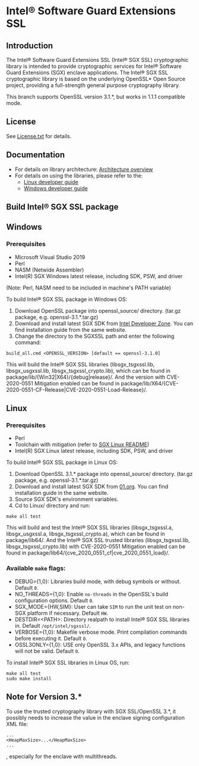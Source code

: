 Intel® Software Guard Extensions SSL
================================================

Introduction
------------
The Intel® Software Guard Extensions SSL (Intel® SGX SSL) cryptographic library is intended to provide cryptographic services for Intel® Software Guard Extensions (SGX) enclave applications.
The Intel® SGX SSL cryptographic library is based on the underlying OpenSSL* Open Source project, providing a full-strength general purpose cryptography library.

This branch supports OpenSSL version 3.1.*, but works in 1.1.1 compatible mode. 

License
-------
See [License.txt](License.txt) for details.

Documentation
-------
- For details on library architecture: [Architecture overview](Intel(R)%20Software%20Guard%20Extensions%20SSL%20Library%20Architecture.pdf)
- For details on using the libraries, please refer to the:
  * [Linux developer guide](Linux/package/docs/Intel(R)%20Software%20Guard%20Extensions%20SSL%20Library%20Linux%20Developer%20Guide.pdf)
  * [Windows developer guide](Windows/package/docs/Intel(R)%20Software%20Guard%20Extensions%20SSL%20Library%20Windows%20Developer%20Guide.pdf)


Build Intel® SGX SSL package
----------------------------
Windows
----------------------------
### Prerequisites
- Microsoft Visual Studio 2019
- Perl
- NASM (Netwide Assembler)
- Intel(R) SGX Windows latest release, including SDK, PSW, and driver

 (Note: Perl, NASM need to be included in machine's PATH variable)

To build Intel® SGX SSL package in Windows OS:
1. Download OpenSSL package into openssl_source/ directory. (tar.gz package, e.g. openssl-3.1.*.tar.gz)
2. Download and install latest SGX SDK from [Intel Developer Zone](https://software.intel.com/en-us/sgx-sdk/download). You can find installation guide from the same website.
3. Change the directory to the SGXSSL path and enter the following command:
```
build_all.cmd <OPENSSL_VERSION> [default == openssl-3.1.0]
```
This will build the Intel® SGX SSL libraries (libsgx_tsgxssl.lib, libsgx_usgxssl.lib, libsgx_tsgxssl_crypto.lib), which can be found in package/lib/{Win32|X64}/{debug|release}/. And the version with CVE-2020-0551 Mitigation enabled can be found in package/lib/X64/{CVE-2020-0551-CF-Release|CVE-2020-0551-Load-Release}/.

Linux
----------------------------
### Prerequisites
- Perl
- Toolchain with mitigation (refer to [SGX Linux README](https://github.com/intel/linux-sgx/blob/master/README.md))
- Intel(R) SGX Linux latest release, including SDK, PSW, and driver

To build Intel® SGX SSL package in Linux OS:
1. Download OpenSSL 3.1.* package into openssl_source/ directory. (tar.gz package, e.g. openssl-3.1.*.tar.gz)
2. Download and install latest SGX SDK from [01.org](https://01.org/intel-software-guard-extensions/downloads). You can find installation guide in the same website.
3. Source SGX SDK's environment variables.
4. Cd to Linux/ directory and run:
```
make all test
```
This will build and test the Intel® SGX SSL libraries (libsgx_tsgxssl.a, libsgx_usgxssl.a, libsgx_tsgxssl_crypto.a), which can be found in package/lib64/. And the Intel® SGX SSL trusted libraries (libsgx_tsgxssl.lib,  libsgx_tsgxssl_crypto.lib) with CVE-2020-0551 Mitigation enabled can be found in package/lib64/{cve_2020_0551_cf|cve_2020_0551_load}/.

### Available `make` flags:
- DEBUG={1,0}: Libraries build mode, with debug symbols or without. Default ``0``.
- NO_THREADS={1,0}: Enable ``no-threads`` in the OpenSSL's build configuration options. Default ``0``.
- SGX_MODE={HW,SIM}: User can take ``SIM`` to run the unit test on non-SGX platform if necessary. Default ``HW``. 
- DESTDIR=\<PATH\>: Directory realpath to install Intel® SGX SSL libraries in. Default ``/opt/intel/sgxssl/``. 
- VERBOSE={1,0}: Makefile verbose mode. Print compilation commands before executing it. Default ``0``.
- OSSL3ONLY={1,0}: USE only OpenSSL 3.x APIs, and legacy functions will not be valid. Default ``0``.

To install Intel® SGX SSL libraries in Linux OS, run:
```
make all test
sudo make install
```

Note for Version 3.*
--------------------
To use the trusted cryptography library with SGX SSL/OpenSSL 3.*, it possibly needs to increase the value in the enclave signing configuration XML file:
```
...
<HeapMaxSize>...</HeapMaxSize>
...
```
, especially for the enclave with multithreads. 
